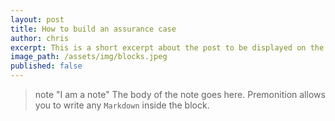 ```yaml
---
layout: post
title: How to build an assurance case
author: chris
excerpt: This is a short excerpt about the post to be displayed on the post summary page.
image_path: /assets/img/blocks.jpeg
published: false
---
```


> note "I am a note"
> The body of the note goes here. Premonition allows you to write any `Markdown` inside the block.
